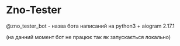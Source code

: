 # Zno-Tester

@zno_tester_bot - назва бота
написаний на python3 + aiogram 2.17.1

(на данний момент бот не працює так як запускається локально)

